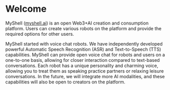 # Welcome

MyShell ([myshell.ai](http://myshell.ai/)) is an open Web3+AI creation and consumption platform. Users can create various robots on the platform and provide the required options for other users.

MyShell started with voice chat robots. We have independently developed powerful Automatic Speech Recognition (ASR) and Text-to-Speech (TTS) capabilities. MyShell can provide open voice chat for robots and users on a one-to-one basis, allowing for closer interaction compared to text-based conversations. Each robot has a unique personality and charming voice, allowing you to treat them as speaking practice partners or relaxing leisure conversations. In the future, we will integrate more AI modalities, and these capabilities will also be open to creators on the platform.
